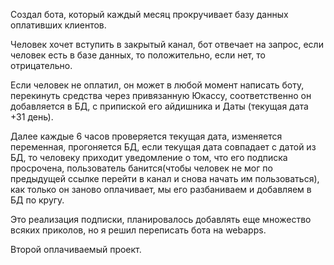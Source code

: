 Создал бота, который каждый месяц прокручивает  базу данных оплативших клиентов.

Человек хочет вступить в закрытый канал, бот отвечает на запрос, если человек есть в базе данных, то положительно, если нет, то отрицательно.

Если человек не оплатил, он может в любой момент написать боту, перекинуть средства через привязанную Юкассу, соответственно он добавляется в БД, с припиской его айдишника и Даты (текущая дата +31 день).

Далее каждые 6 часов проверяется текущая дата, изменяется переменная, прогоняется БД, если текущая дата совпадает с датой из БД, то человеку приходит уведомление о том, что его подписка просрочена,
пользователь банится(чтобы человек не мог по предыдущей ссылке перейти в канал и снова начать им пользоваться), как только он заново оплачивает, мы его разбаниваем и добавляем в БД по кругу.

Это реализация подписки, планировалось добавлять еще множество всяких приколов, но я решил переписать бота на webapps.

Второй оплачиваемый проект.
